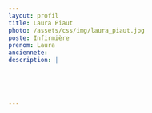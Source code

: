 ```yaml
---
layout: profil
title: Laura Piaut
photo: /assets/css/img/laura_piaut.jpg
poste: Infirmière
prenom: Laura
anciennete: 
description: |
 

  

  
---
```

